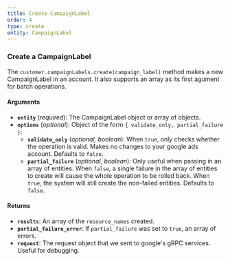 ```yaml
---
title: Create CampaignLabel
order: 4
type: create
entity: CampaignLabel
---
```


### Create a CampaignLabel

The `customer.campaignLabels.create(campaign_label)` method makes a new CampaignLabel in an account. It also supports an array as its first agument for batch operations.

#### Arguments

- **`entity`** (_required_): The CampaignLabel object or array of objects.
- **`options`** (_optional_): Object of the form `{ validate_only, partial_failure }`:
  - **`validate_only`** (_optional, boolean_): When `true`, only checks whether the operation is valid. Makes no changes to your google ads account. Defaults to `false`.
  - **`partial_failure`** (_optional, boolean_): Only useful when passing in an array of entities. When `false`, a single failure in the array of entities to create will cause the whole operation to be rolled back. When `true`, the system will still create the non-failed entities. Defaults to `false`.

#### Returns

- **`results`**: An array of the `resource_names` created.
- **`partial_failure_error`**: If `partial_failure` was set to `true`, an array of errors.
- **`request`**: The request object that we sent to google's gRPC services. Useful for debugging.
